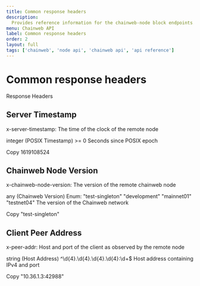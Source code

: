 ```yaml
---
title: Common response headers
description:
  Provides reference information for the chainweb-node block endpoints.
menu: Chainweb API
label: Common response headers
order: 2
layout: full
tags: ['chainweb', 'node api', 'chainweb api', 'api reference']
---
```


# Common response headers

Response Headers
## Server Timestamp
x-server-timestamp: The time of the clock of the remote node

integer (POSIX Timestamp) >= 0
Seconds since POSIX epoch


Copy
1619108524

## Chainweb Node Version
x-chainweb-node-version: The version of the remote chainweb node

any (Chainweb Version)
Enum: "test-singleton" "development" "mainnet01" "testnet04"
The version of the Chainweb network


Copy
"test-singleton"

 ## Client Peer Address
x-peer-addr: Host and port of the client as observed by the remote node

string (Host Address) ^\d{4}.\d{4}.\d{4}.\d{4}:\d+$
Host address containing IPv4 and port


Copy
"10.36.1.3:42988"